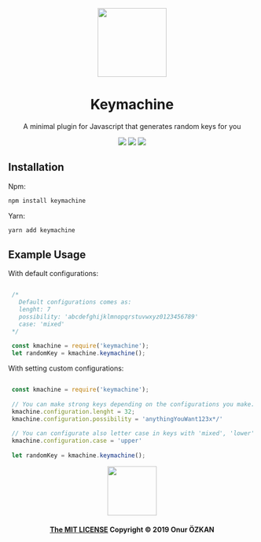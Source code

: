 <div align="center">

<img src="https://user-images.githubusercontent.com/39852038/55247335-649b2680-5258-11e9-81be-d05eb195295d.png" width="140" />

# Keymachine
A minimal plugin for Javascript that generates random keys for you
<div align="center">

<img src="https://img.shields.io/circleci/project/github/ozkanonur/keymachine/master.svg?color=00bfa5&label=.circleci&style=for-the-badge"/>
<img src="https://img.shields.io/travis/com/ozkanonur/keymachine/master.svg?color=00bfa5&label=.travis&style=for-the-badge"/>
<img src="https://img.shields.io/github/license/ozkanonur/keymachine.svg?color=212121&label=LICENSE&style=for-the-badge"/>

</div>

</div>

## Installation

Npm:

```sh
npm install keymachine
```

Yarn:

```sh
yarn add keymachine
```

## Example Usage

<p> With default configurations: </p>

```js

 /*
   Default configurations comes as:
   lenght: 7
   possibility: 'abcdefghijklmnopqrstuvwxyz0123456789'
   case: 'mixed'
 */
    
 const kmachine = require('keymachine');
 let randomKey = kmachine.keymachine();

```

<p> With setting custom configurations: </p>

```js

 const kmachine = require('keymachine');
 
 // You can make strong keys depending on the configurations you make.
 kmachine.configuration.lenght = 32;
 kmachine.configuration.possibility = 'anythingYouWant123x*/'
 
 // You can configurate also letter case in keys with 'mixed', 'lower' or 'upper'
 kmachine.configuration.case = 'upper'
 
 let randomKey = kmachine.keymachine();

```

<div align=center>
<img src="https://user-images.githubusercontent.com/39852038/55265797-e1df8f00-528a-11e9-8f3b-28e93e0dcca0.png" width="100" />

#### [The MIT LICENSE](LICENSE.md) Copyright &copy; 2019 Onur ÖZKAN
 
</div>
